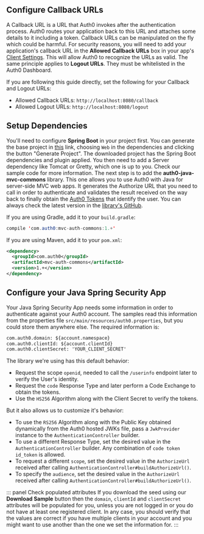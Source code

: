 ## Configure Callback URLs

A Callback URL is a URL that Auth0 invokes after the authentication process. Auth0 routes your application back to this URL and attaches some details to it including a token. Callback URLs can be manipulated on the fly which could be harmful. For security reasons, you will need to add your application's callback URL in the **Allowed Callback URLs** box in your app's [Client Settings](${manage_url}/#/applications/${account.clientId}/settings). This will allow Auth0 to recognize the URLs as valid. The same principle applies to **Logout URLs**. They must be whitelisted in the Auth0 Dashboard.

If you are following this guide directly, set the following for your Callback and Logout URLs:

- Allowed Callback URLs: `http://localhost:8080/callback`
- Allowed Logout URLs: `http://localhost:8080/logout`


## Setup Dependencies

You'll need to configure **Spring Boot** in your project first. You can generate the base project in [this](https://start.spring.io/) link, choosing `Web` in the dependencies and clicking the button "Generate Project". The downloaded project has the Spring Boot dependencies and plugin applied. You then need to add a Server dependency like Tomcat or Gretty, which one is up to you. Check our sample code for more information.
The next step is to add the **auth0-java-mvc-commons** library. This one allows you to use Auth0 with Java for server-side MVC web apps. It generates the Authorize URL that you need to call in order to authenticate and validates the result received on the way back to finally obtain the [Auth0 Tokens](/tokens) that identify the user. You can always check the latest version in the [library's GitHub](https://github.com/auth0/auth0-java-mvc-common).

If you are using Gradle, add it to your `build.gradle`:

```java
compile 'com.auth0:mvc-auth-commons:1.+'
```

If you are using Maven, add it to your `pom.xml`:

```xml
<dependency>
  <groupId>com.auth0</groupId>
  <artifactId>mvc-auth-commons</artifactId>
  <version>1.+</version>
</dependency>
```

## Configure your Java Spring Security App

Your Java Spring Security App needs some information in order to authenticate against your Auth0 account. The samples read this information from the properties file `src/main/resources/auth0.properties`, but you could store them anywhere else. The required information is:

```xml
com.auth0.domain: ${account.namespace}
com.auth0.clientId: ${account.clientId}
com.auth0.clientSecret: 'YOUR_CLIENT_SECRET'
```

The library we're using has this default behavior:
- Request the scope `openid`, needed to call the `/userinfo` endpoint later to verify the User's identity.
- Request the `code` Response Type and later perform a Code Exchange to obtain the tokens.
- Use the `HS256` Algorithm along with the Client Secret to verify the tokens.

But it also allows us to customize it's behavior:
* To use the `RS256` Algorithm along with the Public Key obtained dynamically from the Auth0 hosted JWKs file, pass a `JwkProvider` instance to the `AuthenticationController` builder.
* To use a different Response Type, set the desired value in the `AuthenticationController` builder. Any combination of `code token id_token` is allowed.
* To request a different `scope`, set the desired value in the `AuthorizeUrl` received after calling `AuthenticationController#buildAuthorizeUrl()`.
* To specify the `audience`, set the desired value in the `AuthorizeUrl` received after calling `AuthenticationController#buildAuthorizeUrl()`.


::: panel Check populated attributes
If you download the seed using our **Download Sample** button then the `domain`, `clientId` and `clientSecret` attributes will be populated for you, unless you are not logged in or you do not have at least one registered client. In any case, you should verify that the values are correct if you have multiple clients in your account and you might want to use another than the one we set the information for.
:::
